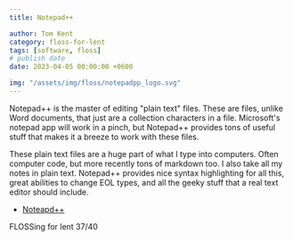 ```yaml
---
title: Notepad++

author: Tom Kent
category: floss-for-lent
tags: [software, floss]
# publish date
date: 2023-04-05 00:00:00 +0600

img: "/assets/img/floss/notepadpp_logo.svg"
---
```


Notepad++ is the master of editing "plain text" files. These are files, unlike Word documents, that just are a 
collection characters in a file. Microsoft's notepad app will work in a pinch, but Notepad++ provides tons of useful 
stuff that makes it a breeze to work with these files.

These plain text files are a huge part of what I type into computers. Often computer code, but more recently tons of 
markdown too. I also take all my notes in plain text. Notepad++ provides nice syntax highlighting for all this, great
abilities to change EOL types, and all the geeky stuff that a real text editor should include.

*   [Noteapd++](https://notepad-plus-plus.org/)

FLOSSing for lent 37/40